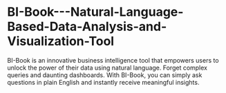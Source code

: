 # BI-Book---Natural-Language-Based-Data-Analysis-and-Visualization-Tool
BI-Book is an innovative business intelligence tool that empowers users to unlock the power of their data using natural language. Forget complex queries and daunting dashboards. With BI-Book, you can simply ask questions in plain English and instantly receive meaningful insights.
